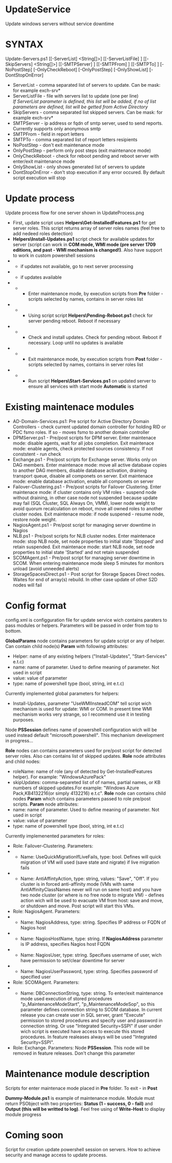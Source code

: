 # UpdateService
Update windows servers without service downtime


# SYNTAX
Update-Servers.ps1 [[-ServerList] <String[]>] [[-ServerListFile] <String>] [[-SkipServers] <String[]>]
[[-SMTPServer] <String>] [[-SMTPFrom] <String>] [[-SMTPTo] <String>] [-NoPostStep] [-OnlyCheckReboot] 
[-OnlyPostStep] [-OnlyShowList] [-DontStopOnError]
    
  - ServerList - comma separated list of servers to update. Can be mask: for example exch-srv*
  - ServerListFile - file with servers list to update (one per line)<br/>
  *If ServerList parameter is defined, this list will be added, if no of list parameters are defined, list will be getted from Active Directory*
  - SkipServers - comma separated list skipped servers. Can be mask: for example exch-srv*
  - SMTPServer - ip address or fqdn of smtp server, used to send reports. Currently supports only anonymous smtp
  - SMTPFrom - <from> field in report letters
  - SMTPTo - comma separated list of report letters resipients
  - NoPostStep - don't exit maintenance mode
  - OnlyPostStep - perform only post steps (exit maintenance mode)
  - OnlyCheckReboot - check for reboot pending and reboot server with enter/exit maintenance mode
  - OnlyShowList - only shows generated list of servers to update
  - DontStopOnError - don't stop execution if any error occured. By default script execution will stop

# Update process

Update process flow for one server shown in UpdateProcess.png

 - First, update script uses **Helpers\Get-InstalledFeatures.ps1** for get server roles. This script returns array of server roles names (feel free to add nedeed roles detection)
 - **Helpers\Install-Updates.ps1** script check for available updates for server (script can work in **COM mode, WMI mode (pre server 1709 editions, and past - WMI mechanism is changed!)**. Also have support to work in custom powershell sessions
 - - if updates not available, go to next server processing
 - - if updates available
 - - - Enter maintenance mode, by execution scripts from **Pre** folder - scripts selected by names, contains in server roles list
 - - - Using script script **Helpers\Pending-Reboot.ps1** check for server pending reboot. Reboot if necessary
 - - - Check and install updates. Check for pending reboot. Reboot if necessary. Loop until no updates is available
 - - - Exit maintenance mode, by execution scripts from **Post** folder - scripts selected by names, contains in server roles list
 - - - Run script **Helpers\Start-Services.ps1** on updated server to ensure all services with start mode **Automatic** is started
 
# Existing maintenace modules
- AD-Domain-Services.ps1: Pre script for Active Directory Domain Controllers - check current updated domain controller for holding RID or PDC fsmo roles. If so - moves fsmo to another domain controller
- DPMServer.ps1 - Pre/post scripts for DPM server. Enter maintenace mode: disable agents, wait for all jobs completion. Exit maintenace mode: enable agents, check protected sources consistency. If not conststent - run check
- Exchange.ps1 - Pre/post scripts for Exchange server. Works only on DAG members. Enter maintenace mode: move all active database copies to another DAG members, disable database activation, draining transport queue, disable all componets on server. Exit maintenace mode: enable database activation, enable all componets on server
- Failover-Clustering.ps1 - Pre/post scripts for Failover Clustering. Enter maintenace mode: if cluster contains only VM roles - suspend node without draining, in other case node not suspended because update may fail (SQL Cluster, SQL Always On, VMM), lower node weight to avoid quorum recalculation on reboot, move all owned roles to another cluster nodes. Exit maintenace mode: if node suspened - resume node, restore node weight.
- NagiosAgent.ps1 - Pre/post script for managing server downtime in Nagios
- NLB.ps1 - Pre/post scripts for NLB cluster nodes. Enter maintenace mode: stop NLB node, set node properties to initial state 'Stopped' and retain suspended. Exit maintenace mode: start NLB node, set node properties to initial state 'Started' and not retain suspended
- SCOMAgent.ps1 - Pre/post script for managing server downtime in SCOM. When entering maintenance mode sleep 5 minutes for monitors unload (avoid unneeded alerts)
- StorageSpacesDirect.ps1 - Post script for Storage Spaces Direct nodes. Waites for end of array(s) rebuild. In other case update of other S2D nodes will fail

# Config format
 
config.xml is configguration file for update service wich contains paraters to pass modules or helpers. Parameters will be passed in order from top to bottom.

**GlobalParams** node contains parameters for update script or any of helper. Can contain child node(s) **Param** with following attributes:
- Helper: name of any existing helpers ("Install-Updates", "Start-Services" e.t.c)
- name: name of parameter. Used to define meaning of parameter. Not used in script
- value: value of parameter
- type: name of powershell type (bool, string, int e.t.c)

Currently implemented global parameters for helpers:
- Install-Updates, parameter "UseWMIInsteadCOM" tell script wich mechanism is used for update: WMI or COM. In present time WMI mechanism works very strange, so I recommend use it in testing purposes.

Node **PSSession** defines name of powershell configuration wich will be used instead default "microsoft.powershell". This mechanism development in progress...

**Role** nodes can contains parameters used for pre/post script for detected server roles. Also can contains list of skipped updates. **Role** node attributes and child nodes:
- roleName: name of role (any of detected by Get-InstalledFeatures helper). For example: "WindowsAzurePack" 
- skipUpdates: comma-separeted list of of names, partial names, or KB numbers of skipped updates.For example: "Windows Azure Pack,KB4132216(or simply 4132216) e.t.c". 
**Role** node can contains child nodes **Param** which contains parameters passed to role pre/post scripts. **Param** node attributes:
- name: name of parameter. Used to define meaning of parameter. Not used in script
- value: value of parameter
- type: name of powershell type (bool, string, int e.t.c)

Currently implemenented parameters for roles:
- Role: Failover-Clustering. Parameters:
- - Name: UseQuickMigrationIfLiveFails, type: bool. Defines will quick migration of VM will used (save state and nigrate) if live migration fails
- - Name: AntiAffintyAction, type: string, values: "Save", "Off". If you cluster is in forced anti-affinity mode (VMs with same AntiAffinityClassNames never will run on same host) and you have two node cluster (or where is no free node to migrate VM) - defines action wich will be used to evacuate VM from host: save and move, or shutdown and move. Post script will start this VMs.
- Role: NagiosAgent. Parameters:
- - Name: NagiosAddress, type: string. Specifies IP address or FQDN of Nagios host
- - Name: NagiosHostName, type: string. If **NagiosAddress** parameter is IP address, specifies Nagios host FQDN
- - Name: NagiosUser, type: string. Specifues username of user, wich have permission to set/clear downtime for server
- - Name: NagiosUserPassword, type: string. Specifies password of specified user
- Role: SCOMAgent. Parameters:
- - Name: DBConnectionString, type: string. To enter/exit maintenance mode used execution of stored procedures "p_MaintenanceModeStart", "p_MaintenanceModeSop", so this parameter defines connection string to SCOM database. In current release you can create user in SQL server, grant "Execute" permission to stored procedures and specify user and password in connection string. Or use "Integrated Security=SSPI" if user under wich script is executed have access to execute this stored procedures. In feature realeases always will be used "Integrated Security=SSPI".
- Role: Exchange. Parameters:
Node **PSSession**. This node will be removed in feature releases. Don't change this parameter
 
# Maintenance module description

Scripts for enter maintenace mode placed in **Pre** folder. To exit - in **Post**
 
**Dummy-Module.ps1** is example of maintenance module. Module must return PSObject with two properties: **Status (1 - success, 0 - fail)** and **Output (this will be writted to log)**. Feel free using of **Write-Host** to display module progress
 
# Coming soon
 
Script for creation update powershell session on servers. How to achieve security and manage access to update process.
